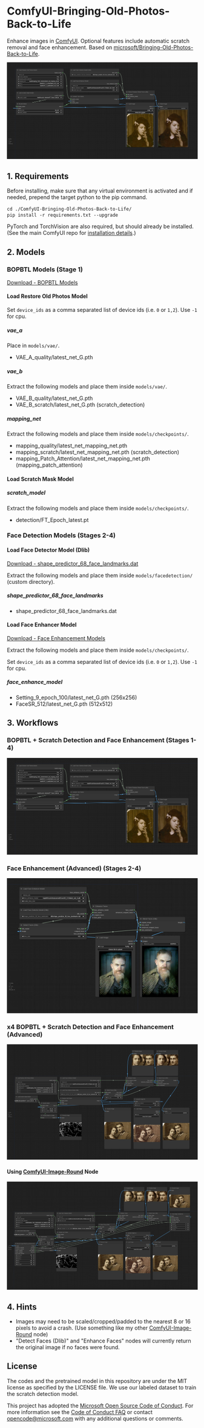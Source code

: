 # ComfyUI-Bringing-Old-Photos-Back-to-Life

Enhance images in [ComfyUI](https://github.com/comfyanonymous/ComfyUI). Optional features include automatic scratch removal and face enhancement. Based on [microsoft/Bringing-Old-Photos-Back-to-Life](https://github.com/microsoft/Bringing-Old-Photos-Back-to-Life).

![Screenshot of full node workflow for Bringing Old Photos Back to Life in ComfyUI.](imgs/bopbtl-full-workflow-512.png)

## 1. Requirements

Before installing, make sure that any virtual environment is activated and if needed, prepend the target python to the pip command.

```shell
cd ./ComfyUI-Bringing-Old-Photos-Back-to-Life/
pip install -r requirements.txt --upgrade
```

PyTorch and TorchVision are also required, but should already be installed. (See the main ComfyUI repo for [installation details](https://github.com/comfyanonymous/ComfyUI?tab=readme-ov-file#installing).)

## 2. Models

### BOPBTL Models (Stage 1)

[Download - BOPBTL Models](https://facevc.blob.core.windows.net/zhanbo/old_photo/pretrain/Global/checkpoints.zip)

#### Load Restore Old Photos Model

Set `device_ids` as a comma separated list of device ids (i.e. `0` or `1,2`). Use `-1` for cpu.

##### vae_a

Place in `models/vae/`.

- VAE_A_quality/latest_net_G.pth

##### vae_b

Extract the following models and place them inside `models/vae/`.

- VAE_B_quality/latest_net_G.pth
- VAE_B_scratch/latest_net_G.pth (scratch_detection)

##### mapping_net

Extract the following models and place them inside `models/checkpoints/`.

- mapping_quality/latest_net_mapping_net.pth
- mapping_scratch/latest_net_mapping_net.pth (scratch_detection)
- mapping_Patch_Attention/latest_net_mapping_net.pth (mapping_patch_attention)

#### Load Scratch Mask Model

##### scratch_model

Extract the following models and place them inside `models/checkpoints/`.

- detection/FT_Epoch_latest.pt

### Face Detection Models (Stages 2-4)

#### Load Face Detector Model (Dlib)

[Download - shape_predictor_68_face_landmarks.dat](http://dlib.net/files/shape_predictor_68_face_landmarks.dat.bz2)

Extract the following models and place them inside `models/facedetection/` (custom directory).

##### shape_predictor_68_face_landmarks

- shape_predictor_68_face_landmarks.dat

#### Load Face Enhancer Model

[Download - Face Enhancement Models](https://facevc.blob.core.windows.net/zhanbo/old_photo/pretrain/Face_Enhancement/checkpoints.zip)

Extract the following models and place them inside `models/checkpoints/`.

Set `device_ids` as a comma separated list of device ids (i.e. `0` or `1,2`). Use `-1` for cpu.

##### face_enhance_model

- Setting_9_epoch_100/latest_net_G.pth (256x256)
- FaceSR_512/latest_net_G.pth (512x512)

## 3. Workflows

### BOPBTL + Scratch Detection and Face Enhancement (Stages 1-4)

![Screenshot of full node workflow for Bringing Old Photos Back to Life in ComfyUI.](imgs/bopbtl-full-workflow-512.png)

### Face Enhancement (Advanced) (Stages 2-4)

![Screenshot of advanced face enhancement node workflow for Bringing Old Photos Back to Life in ComfyUI.](imgs/bopbtl-enhance-face-advanced-512.png)

### x4 BOPBTL + Scratch Detection and Face Enhancement (Advanced)

![Screenshot of full node x4 workflow with advanced face enhancement for Bringing Old Photos Back to Life in ComfyUI.](imgs/bopbtl-full-workflow-advanced-512-x4-upscale-previews.png)

#### Using [ComfyUI-Image-Round](https://github.com/cdb-boop/comfyui-image-round) Node

![Screenshot of full node x4 workflow with advanced face enhancement, and using my custom "Image Rounding" node for Bringing Old Photos Back to Life in ComfyUI.](imgs/bopbtl-full-workflow-advanced-512-x4-upscale-round-pad-nearest-16-previews.png)

## 4. Hints

- Images may need to be scaled/cropped/padded to the nearest 8 or 16 pixels to avoid a crash. (Use something like my other [ComfyUI-Image-Round](https://github.com/cdb-boop/comfyui-image-round) node)
- "Detect Faces (Dlib)" and "Enhance Faces" nodes will currently return the original image if no faces were found.

## License

The codes and the pretrained model in this repository are under the MIT license as specified by the LICENSE file. We use our labeled dataset to train the scratch detection model.

This project has adopted the [Microsoft Open Source Code of Conduct](https://opensource.microsoft.com/codeofconduct/). For more information see the [Code of Conduct FAQ](https://opensource.microsoft.com/codeofconduct/faq/) or contact [opencode@microsoft.com](mailto:opencode@microsoft.com) with any additional questions or comments.
